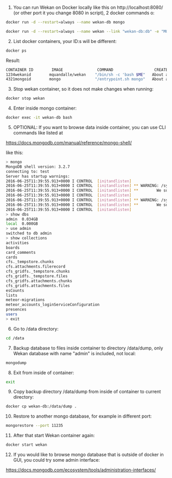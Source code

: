 1) You can run Wekan on Docker locally like this on http://localhost:8080/
(or other port it you change 8080 in script), 2 docker commands o:
```bash
docker run -d --restart=always --name wekan-db mongo

docker run -d --restart=always --name wekan --link "wekan-db:db" -e "MONGO_URL=mongodb://db" -e "ROOT_URL=http://localhost" -p 8080:80 mquandalle/wekan
```

2) List docker containers, your ID:s will be different:
```bash
docker ps
```
Result:
```bash
CONTAINER ID        IMAGE               COMMAND                  CREATED             STATUS              PORTS                  NAMES
1234wekanid        mquandalle/wekan    "/bin/sh -c 'bash $ME"   About an hour ago   Up 46 minutes       0.0.0.0:8080->80/tcp   wekan
4321mongoid        mongo               "/entrypoint.sh mongo"   About an hour ago   Up 46 minutes       27017/tcp              wekan-db
```

3) Stop wekan container, so it does not make changes when running:
```bash
docker stop wekan
```

4) Enter inside mongo container:
```bash
docker exec -it wekan-db bash
```

5) OPTIONAL: If you want to browse data inside container, you can use CLI commands like listed at

https://docs.mongodb.com/manual/reference/mongo-shell/

like this:

```bash
> mongo             
MongoDB shell version: 3.2.7
connecting to: test
Server has startup warnings: 
2016-06-25T11:39:55.913+0000 I CONTROL  [initandlisten] 
2016-06-25T11:39:55.913+0000 I CONTROL  [initandlisten] ** WARNING: /sys/kernel/mm/transparent_hugepage/enabled is 'always'.
2016-06-25T11:39:55.913+0000 I CONTROL  [initandlisten] **        We suggest setting it to 'never'
2016-06-25T11:39:55.913+0000 I CONTROL  [initandlisten] 
2016-06-25T11:39:55.913+0000 I CONTROL  [initandlisten] ** WARNING: /sys/kernel/mm/transparent_hugepage/defrag is 'always'.
2016-06-25T11:39:55.913+0000 I CONTROL  [initandlisten] **        We suggest setting it to 'never'
2016-06-25T11:39:55.913+0000 I CONTROL  [initandlisten] 
> show dbs
admin  0.034GB
local  0.000GB
> use admin
switched to db admin
> show collections
activities
boards
card_comments
cards
cfs._tempstore.chunks
cfs.attachments.filerecord
cfs_gridfs._tempstore.chunks
cfs_gridfs._tempstore.files
cfs_gridfs.attachments.chunks
cfs_gridfs.attachments.files
esCounts
lists
meteor-migrations
meteor_accounts_loginServiceConfiguration
presences
users
> exit
```

6) Go to /data directory:
```bash
cd /data
```

7) Backup database to files inside container to directory /data/dump, only Wekan database with name "admin" is included, not local:
```bash
mongodump
```

8) Exit from inside of container:
```bash
exit
```

9) Copy backup directory /data/dump from inside of container to current directory:
```bash
docker cp wekan-db:/data/dump .
```

10) Restore to another mongo database, for example in different port:
```bash
mongorestore --port 11235
```

11) After that start Wekan container again:
```bash
docker start wekan
```

12) If you would like to browse mongo database that is outside of docker in GUI, you could try some admin interface:

https://docs.mongodb.com/ecosystem/tools/administration-interfaces/

